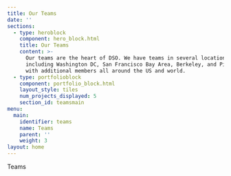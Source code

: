 ```yaml
---
title: Our Teams
date: ''
sections:
  - type: heroblock
    component: hero_block.html
    title: Our Teams
    content: >-
      Our teams are the heart of DSO. We have teams in several locations
      including Washington DC, San Francisco Bay Area, Berkeley, and Pittsburgh
      with additional members all around the US and world.
  - type: portfolioblock
    component: portfolio_block.html
    layout_style: tiles
    num_projects_displayed: 5
    section_id: teamsmain
menu:
  main:
    identifier: teams
    name: Teams
    parent: ''
    weight: 3
layout: home
---
```

Teams

